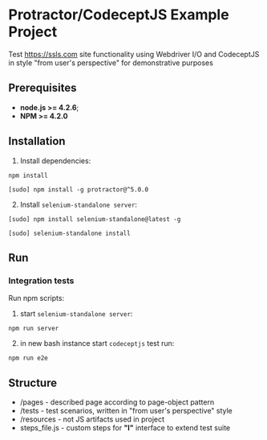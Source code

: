 # Protractor/CodeceptJS Example Project
Test https://ssls.com site functionality using Webdriver I/O and CodeceptJS in style "from user's perspective" for demonstrative purposes 

## Prerequisites
* **node.js >= 4.2.6**;
* **NPM >= 4.2.0**

## Installation
1. Install dependencies: 
```
npm install
```

```
[sudo] npm install -g protractor@^5.0.0
```
2. Install `selenium-standalone server`:
```
[sudo] npm install selenium-standalone@latest -g
```
```
[sudo] selenium-standalone install
```

## Run 

### Integration tests
Run npm scripts:

1. start `selenium-standalone server`:
```
npm run server
```
2. in new bash instance start `codeceptjs` test run:
```
npm run e2e
```
## Structure
* /pages - described page according to page-object pattern
* /tests - test scenarios, written in "from user's perspective" style
* /resources - not JS artifacts used in project
* steps_file.js - custom steps for **"I"** interface to extend test suite  

